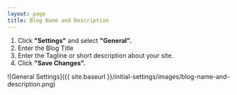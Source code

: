 ```yaml
---
layout: page
title: Blog Name and Description
---
```


1. Click **"Settings"** and select **"General".**
2. Enter the Blog Title
3. Enter the Tagline or short description about your site.
4. Click **"Save Changes".**

![General Settings]({{ site.baseurl }}/initial-settings/images/blog-name-and-description.png)
